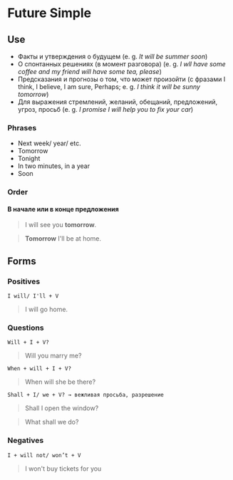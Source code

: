# Future Simple

## Use
* Факты и утверждения о будущем (e. g. *It will be summer soon*)
* О спонтанных решениях (в момент разговора) (e. g. *I wll have some coffee and my friend will have some tea, please*)
* Предсказания и прогнозы о том, что может произойти (с фразами I think, I believe, I am sure, Perhaps; e. g. *I think it will be sunny tomorrow*)
* Для выражения стремлений, желаний, обещаний, предложений, угроз, просьб (e. g. *I promise I will help you to fix your car*)


### Phrases
* Next week/ year/ etc.
* Tomorrow
* Tonight
* In two minutes, in a year
* Soon

### Order

#### В начале или в конце предложения
> I will see you **tomorrow**.

> **Tomorrow** I'll be at home.


## Forms

### Positives
    I will/ I'll + V
> I will go home.

### Questions
    Will + I + V?
> Will you marry me?

    When + will + I + V?
> When will she be there?

    Shall + I/ we + V? → вежливая просьба, разрешение
> Shall I open the window?

> What shall we do?

### Negatives
    I + will not/ won’t + V
> I won't buy tickets for you
